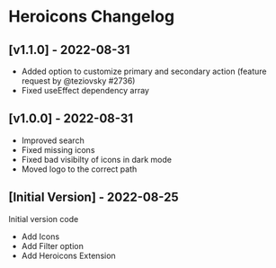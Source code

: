 # Heroicons Changelog

## [v1.1.0] - 2022-08-31

- Added option to customize primary and secondary action (feature request by @teziovsky #2736)
- Fixed useEffect dependency array

## [v1.0.0] - 2022-08-31

- Improved search
- Fixed missing icons
- Fixed bad visibilty of icons in dark mode
- Moved logo to the correct path

## [Initial Version] - 2022-08-25

Initial version code

- Add Icons
- Add Filter option
- Add Heroicons Extension
